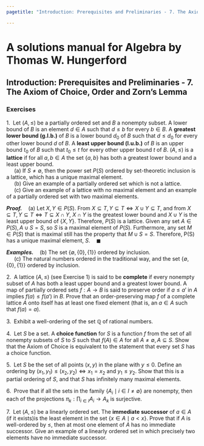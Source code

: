 ```yaml
---
pagetitle: "Introduction: Prerequisites and Preliminaries - 7. The Axiom of Choice, Order and Zorn’s Lemma"

---
```


# A solutions manual for Algebra by Thomas W. Hungerford
## Introduction: Prerequisites and Preliminaries - 7. The Axiom of Choice, Order and Zorn’s Lemma
### Exercises

1\.$\;$ Let $(A, ≤)$ be a partially ordered set and $B$ a nonempty subset. A lower
bound of $B$ is an element $d∈A$ such that $d≤b$ for every $b∈B$.
A **greatest lower bound (g.l.b.)** of $B$ is a lower bound $d_0$ of $B$ such
that $d ≤ d_0$ for every other lower bound $d$ of $B$. A **least upper bound
(l.u.b.)** of $B$ is an upper bound $t_0$ of $B$ such that $t_0 ≤ t$ for
every other upper bound $t$ of $B$. $(A,≤)$ is a **lattice** if for all $a,
b ∈ A$ the set $\{a, b\}$ has both a greatest lower bound and a least upper
bound.
<br />$\quad$
(a) If $S \ne \emptyset$, then the power set $P(S)$ ordered by set-theoretic
inclusion is a lattice, which has a unique maximal element.
<br />$\quad$
(b) Give an example of a partially ordered set which is not a lattice.
<br />$\quad$
(c\) Give an example of a lattice with no maximal element and an example of a
partially ordered set with two maximal elements.

**_Proof._**$\quad$(a) Let $X, Y \in P(S)$. From
$X \subseteq T, Y \subseteq T \iff X \cup Y \subseteq T$,
and from $X \subseteq T, Y \subseteq T \iff T \subseteq X \cap Y$,
$X \cap Y$ is the greatest lower bound and $X \cup Y$ is the least upper bound
of $\left\{{X, Y}\right\}$. Therefore, $P(S)$ is a lattice.  Given any set $A
\in P(S), A ∪ S = S$, so $S$ is a maximal element of $P(S)$. Furthermore,
any set $M \in P(S)$ that is maximal still has the property that $M ∪S = S$.
Therefore, P(S) has a unique maximal element, $S$.$\quad\blacksquare$

**_Examples._**$\quad$(b) The set $\{\emptyset, \{0\}, \{1\}\}$ ordered by
inclusion.<br />$\quad$
(c\) The natural numbers ordered in the traditional way, and the set
$\{\emptyset, \{0\}, \{1\}\}$ ordered by inclusion.

2\.$\;$ A lattice $(A,≤)$ (see Exercise 1) is said to be **complete** if every
nonempty subset of $A$ has both a least upper bound and a greatest lower
bound. A map of partially ordered sets $f :A→B$ is said to preserve
order if $a≤a'$ in $A$ implies $f(a) ≤ f(a')$ in $B$. Prove that an
order-preserving map $f$ of a complete lattice $A$ onto itself has at least
one fixed element (that is, an $a ∈ A$ such that $f(a) = a$).

3\.$\;$ Exhibit a well-ordering of the set $\mathbb{Q}$ of rational numbers.

4\.$\;$ Let $S$ be a set. A **choice function** for $S$ is a function $f$ from
the set of all nonempty subsets of $S$ to $S$ such that $f(A) \in A$ for all
$A \ne \emptyset, A⊆S$. Show that the Axiom of Choice is equivalent to the
statement that every set $S$ has a choice function.

5\.$\;$ Let $S$ be the set of all points $(x, y)$ in the plane with $y ≤ 0$.
Define an ordering by $(x_1,y_1) ≤ (x_2,y_2) \iff x_1 = x_2$ and $y_1 ≤ y_2$.
Show that this is a partial ordering of $S$, and that $S$ has infinitely many
maximal elements.

6\.$\;$ Prove that if all the sets in the family $\{A_i \mid i \in I \ne
\emptyset\}$ are nonempty, then each of the projections $π_k : \prod_{i∈I}
{A_i \to A_k}$ is surjective.

7\.$\;$ Let $(A, ≤)$ be a linearly ordered set. The **immediate successor** of
$a \in A$ (if it exists)is the least element in the set $\{x\in A\mid a<x\}$.
Prove that if $A$ is well-ordered by $≤$, then at most one element of $A$ has
no immediate successor. Give an example of a linearly ordered set in which
  precisely two elements have no immediate successor.

